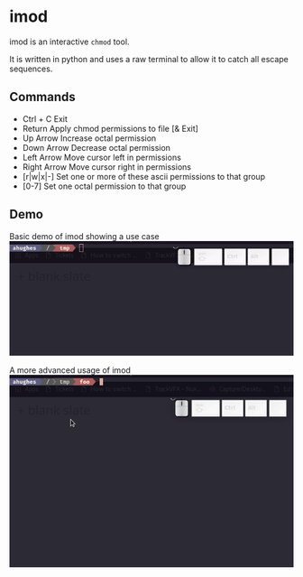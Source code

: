 # imod

imod is an interactive `chmod` tool.

It is written in python and uses a raw terminal to allow it to catch all escape sequences.

## Commands
  - Ctrl + C          Exit
  - Return            Apply chmod permissions to file [& Exit]
  - Up Arrow          Increase octal permission
  - Down Arrow        Decrease octal permission
  - Left Arrow        Move cursor left in permissions
  - Right Arrow       Move cursor right in permissions
  - [r|w|x|-]         Set one or more of these ascii permissions to that group
  - [0-7]             Set one octal permission to that group


## Demo

Basic demo of imod showing a use case  
![Basic imod demo](./.github/imod_demo.gif)

A more advanced usage of imod
![Advanced imod demo](./.github/imod_demo_2.gif)
